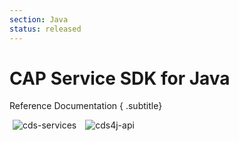 ```yaml
---
section: Java
status: released
---
```


<style scoped>
.badges img {
  display: unset;
  margin: 0 5px;
}
</style>

# CAP Service SDK for Java

Reference Documentation { .subtitle}

<span class="badges">

<a :href="`https://javadoc.io/doc/com.sap.cds/cds-services-api/${versions.java}/overview-summary.html`" target="_blank" rel="noopener noreferrer"><img :src="`https://img.shields.io/badge/cds--services-${versions.java}-brightgreen.svg`" title="cds-services" crossorigin/></a>
<a :href="`https://javadoc.io/doc/com.sap.cds/cds4j-api/${versions.java}/com/sap/cds/ql/package-summary.html`" target="_blank" rel="noopener noreferrer"><img :src="`https://img.shields.io/badge/cds4j--api-${versions.java}-brightgreen.svg`" title="cds4j-api" crossorigin/></a>

</span>

<script setup>
import { useData } from 'vitepress'
const { theme } = useData()
const { versions } = theme.value.capire

import { data as pages } from './index.data.js'
</script>

<br>
<IndexList :pages='pages' />
